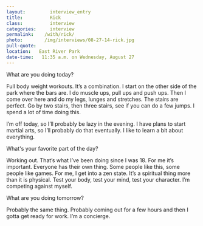 ```yaml
---
layout:         interview_entry
title:          Rick
class:          interview
categories:     interview
permalink:    /with/rick/
photo:        /img/interviews/08-27-14-rick.jpg
pull-quote:
location:   East River Park
date-time:   11:35 a.m. on Wednesday, August 27
---
```


<p class="question">What are you doing today?</p>
<p>Full body weight workouts. It’s a combination. I start on the other side of the park where the bars are. I do muscle ups, pull ups and push ups. Then I come over here and do my legs, lunges and stretches. The stairs are perfect. Go by two stairs, then three stairs, see if you can do a few jumps. I spend a lot of time doing this. </p>

<p>I’m off today, so I’ll probably be lazy in the evening. I have plans to start martial arts, so I’ll probably do that eventually. I like to learn a bit about everything. </p>

<p class="question">What's your favorite part of the day?</p>
<p>Working out. That’s what I’ve been doing since I was 18. For me it’s important. Everyone has their own thing. Some people like this, some people like games. For me, I get into a zen state. It’s a spiritual thing more than it is physical. Test your body, test your mind, test your character. I’m competing against myself. </p>

<p class="question">What are you doing tomorrow?</p>
<p>Probably the same thing. Probably coming out for a few hours and then I gotta get ready for work. I’m a concierge. </p>